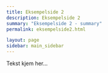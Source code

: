 ```yaml
---
title: Eksempelside 2
description: Eksempelside 2
summary: "Eksempelside 2 - summary"
permalink: eksempelside2.html

layout: page
sidebar: main_sidebar
---
```


Tekst kjem her...